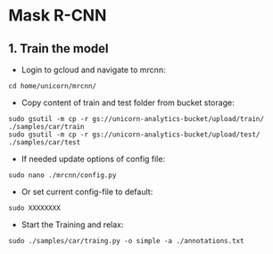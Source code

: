 # Mask R-CNN

## 1. Train the model

- Login to gcloud and navigate to mrcnn:
```
cd home/unicorn/mrcnn/
```
- Copy content of train and test folder from bucket storage:
```
sudo gsutil -m cp -r gs://unicorn-analytics-bucket/upload/train/ ./samples/car/train
sudo gsutil -m cp -r gs://unicorn-analytics-bucket/upload/test/ ./samples/car/test
```

- If needed update options of config file:
```
sudo nano ./mrcnn/config.py
```

- Or set current config-file to default: 
```
sudo XXXXXXXX
```

- Start the Training and relax: 
```
sudo ./samples/car/traing.py -o simple -a ./annotations.txt
```

